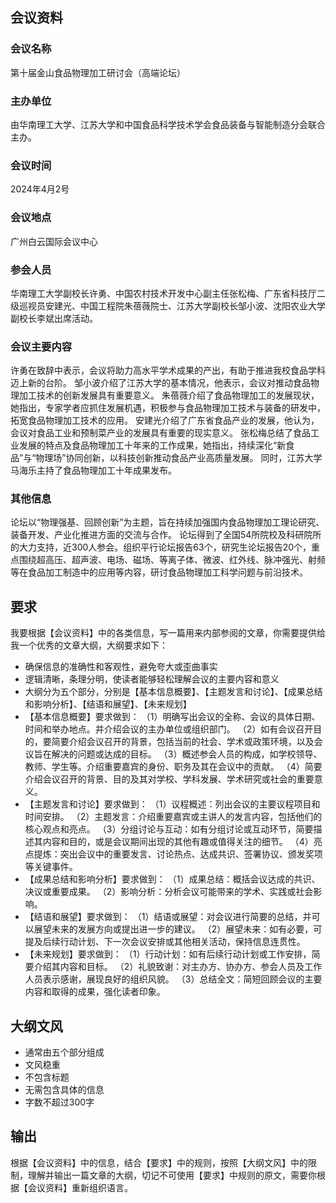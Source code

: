 ## 会议资料
### 会议名称
第十届金山食品物理加工研讨会（高端论坛）
### 主办单位
由华南理工大学、江苏大学和中国食品科学技术学会食品装备与智能制造分会联合主办。
### 会议时间
2024年4月2号
### 会议地点
广州白云国际会议中心
### 参会人员
华南理工大学副校长许勇、中国农村技术开发中心副主任张松梅、广东省科技厅二级巡视员安建光、中国工程院朱蓓薇院士、江苏大学副校长邹小波、沈阳农业大学副校长李斌出席活动。
### 会议主要内容
许勇在致辞中表示，会议将助力高水平学术成果的产出，有助于推进我校食品学科迈上新的台阶。
邹小波介绍了江苏大学的基本情况，他表示，会议对推动食品物理加工技术的创新发展具有重要意义。
朱蓓薇介绍了食品物理加工的发展现状，她指出，专家学者应抓住发展机遇，积极参与食品物理加工技术与装备的研发中，拓宽食品物理加工技术的应用。
安建光介绍了广东省食品产业的发展，他认为，会议对食品工业和预制菜产业的发展具有重要的现实意义。
张松梅总结了食品工业发展的特点及食品物理加工十年来的工作成果，她指出，持续深化“新食品”与“物理场”协同创新，以科技创新推动食品产业高质量发展。
同时，江苏大学马海乐主持了食品物理加工十年成果发布。
### 其他信息
论坛以“物理强基、回顾创新”为主题，旨在持续加强国内食品物理加工理论研究、装备开发、产业化推进方面的交流与合作。
论坛得到了全国54所院校及科研院所的大力支持，近300人参会。组织平行论坛报告63个，研究生论坛报告20个，重点围绕超高压、超声波、电场、磁场、等离子体、微波、红外线、脉冲强光、射频等在食品加工制造中的应用等内容，研讨食品物理加工科学问题与前沿技术。

## 要求

我要根据【会议资料】中的各类信息，写一篇用来内部参阅的文章，你需要提供给我一个优秀的文章大纲，大纲要求如下：

- 确保信息的准确性和客观性，避免夸大或歪曲事实
- 逻辑清晰，条理分明，使读者能够轻松理解会议的主要内容和意义
- 大纲分为五个部分，分别是【基本信息概要】、【主题发言和讨论】、【成果总结和影响分析】、【结语和展望】、【未来规划】
- 【基本信息概要】要求做到：
（1）明确写出会议的全称、会议的具体日期、时间和举办地点。并介绍会议的主办单位或组织部门。
（2）如有会议召开目的，要简要介绍会议召开的背景，包括当前的社会、学术或政策环境，以及会议旨在解决的问题或达成的目标。
（3）概述参会人员的构成，如学校领导、教师、学生等。介绍重要嘉宾的身份、职务及其在会议中的贡献。
（4）简要介绍会议召开的背景、目的及其对学校、学科发展、学术研究或社会的重要意义。
- 【主题发言和讨论】要求做到：
（1）议程概述：列出会议的主要议程项目和时间安排。
（2）主题发言：介绍重要嘉宾或主讲人的发言内容，包括他们的核心观点和亮点。
（3）分组讨论与互动：如有分组讨论或互动环节，简要描述其内容和目的，或是会议期间出现的其他有趣或值得关注的细节。
（4）亮点提炼：突出会议中的重要发言、讨论热点、达成共识、签署协议、颁发奖项等关键事件。
- 【成果总结和影响分析】要求做到：
（1）成果总结：概括会议达成的共识、决议或重要成果。
（2）影响分析：分析会议可能带来的学术、实践或社会影响。
- 【结语和展望】要求做到：
（1）结语或展望：对会议进行简要的总结，并可以展望未来的发展方向或提出进一步的建议。
（2）展望未来：如有必要，可提及后续行动计划、下一次会议安排或其他相关活动，保持信息连贯性。
- 【未来规划】要求做到：
（1）行动计划：如有后续行动计划或工作安排，简要介绍其内容和目标。
（2）礼貌致谢：对主办方、协办方、参会人员及工作人员表示感谢，展现良好的组织风貌。
（3）总结全文：简短回顾会议的主要内容和取得的成果，强化读者印象。

## 大纲文风

- 通常由五个部分组成
- 文风稳重
- 不包含标题
- 无需包含具体的信息
- 字数不超过300字

## 输出

根据【会议资料】中的信息，结合【要求】中的规则，按照【大纲文风】中的限制，理解并输出一篇文章的大纲，切记不可使用【要求】中规则的原文，需要你根据【会议资料】重新组织语言。